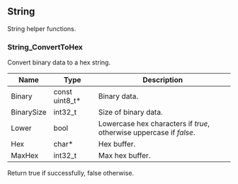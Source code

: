 ## String

String helper functions.

### String_ConvertToHex

Convert binary data to a hex string.

|Name|Type|Description|
|-|-|-|
|Binary|const uint8_t*|Binary data.|
|BinarySize|int32_t|Size of binary data.|
|Lower|bool|Lowercase hex characters if _true_, otherwise uppercase if _false_.|
|Hex|char*|Hex buffer.|
|MaxHex|int32_t|Max hex buffer.|

Return true if successfully, false otherwise.
